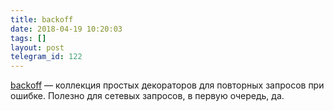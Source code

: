 ```yaml
---
title: backoff
date: 2018-04-19 10:20:03
tags: []
layout: post
telegram_id: 122
---
```


[backoff](https://github.com/litl/backoff) — коллекция простых декораторов для повторных запросов при ошибке. Полезно для сетевых запросов, в первую очередь, да.

